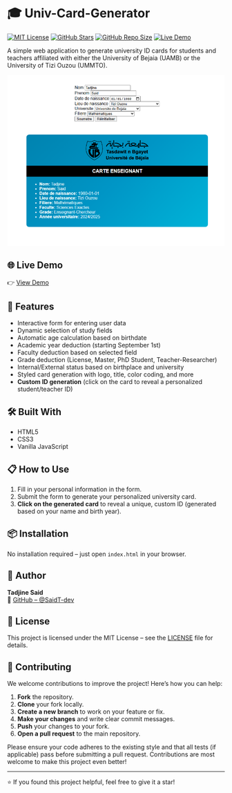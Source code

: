 # 🎓 Univ-Card-Generator

[![MIT License](https://img.shields.io/badge/License-MIT-blue.svg)](LICENSE)
[![GitHub Stars](https://img.shields.io/github/stars/SaidT-dev/Univ-Card-Generator?style=social)](https://github.com/SaidT-dev/Univ-Card-Generator/stargazers)
[![GitHub Repo Size](https://img.shields.io/github/repo-size/SaidT-dev/Univ-Card-Generator)](https://github.com/SaidT-dev/Univ-Card-Generator)
[![Live Demo](https://img.shields.io/badge/Demo-Online-blue)](https://saidth-dev.github.io/Univ-Card-Generator/)

A simple web application to generate university ID cards for students and teachers affiliated with either the University of Bejaia (UAMB) or the University of Tizi Ouzou (UMMTO).

![Preview](assets/preview.png)

## 🌐 Live Demo

👉 [View Demo](https://saidth-dev.github.io/Univ-Card-Generator/)

## 🚀 Features

- Interactive form for entering user data
- Dynamic selection of study fields
- Automatic age calculation based on birthdate
- Academic year deduction (starting September 1st)
- Faculty deduction based on selected field
- Grade deduction (License, Master, PhD Student, Teacher-Researcher)
- Internal/External status based on birthplace and university
- Styled card generation with logo, title, color coding, and more
- **Custom ID generation** (click on the card to reveal a personalized student/teacher ID)

## 🛠️ Built With

- HTML5
- CSS3
- Vanilla JavaScript

## 📋 How to Use

1. Fill in your personal information in the form.
2. Submit the form to generate your personalized university card.
3. **Click on the generated card** to reveal a unique, custom ID (generated based on your name and birth year).

## 📦 Installation

No installation required – just open `index.html` in your browser.

## 🧑 Author

**Tadjine Said**  
🔗 [GitHub – @SaidT-dev](https://github.com/SaidT-dev)

## 📜 License

This project is licensed under the MIT License – see the [LICENSE](LICENSE) file for details.

## 🤝 Contributing

We welcome contributions to improve the project! Here’s how you can help:

1. **Fork** the repository.
2. **Clone** your fork locally.
3. **Create a new branch** to work on your feature or fix.
4. **Make your changes** and write clear commit messages.
5. **Push** your changes to your fork.
6. **Open a pull request** to the main repository.

Please ensure your code adheres to the existing style and that all tests (if applicable) pass before submitting a pull request. Contributions are most welcome to make this project even better!

---

⭐ If you found this project helpful, feel free to give it a star!
